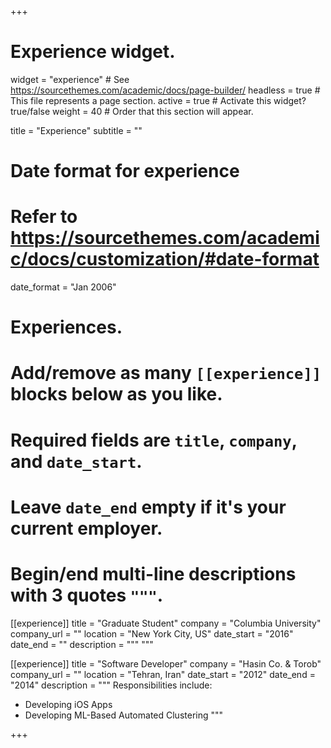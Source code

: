 +++
# Experience widget.
widget = "experience"  # See https://sourcethemes.com/academic/docs/page-builder/
headless = true  # This file represents a page section.
active = true  # Activate this widget? true/false
weight = 40  # Order that this section will appear.

title = "Experience"
subtitle = ""

# Date format for experience
#   Refer to https://sourcethemes.com/academic/docs/customization/#date-format
date_format = "Jan 2006"

# Experiences.
#   Add/remove as many `[[experience]]` blocks below as you like.
#   Required fields are `title`, `company`, and `date_start`.
#   Leave `date_end` empty if it's your current employer.
#   Begin/end multi-line descriptions with 3 quotes `"""`.

[[experience]]
  title = "Graduate Student"
  company = "Columbia University"
  company_url = ""
  location = "New York City, US"
  date_start = "2016"
  date_end = ""
  description = """ """

[[experience]]
  title = "Software Developer"
  company = "Hasin Co. & Torob"
  company_url = ""
  location = "Tehran, Iran"
  date_start = "2012"
  date_end = "2014"
  description = """
  Responsibilities include:
  
  * Developing iOS Apps
  * Developing ML-Based Automated Clustering
  """



+++
